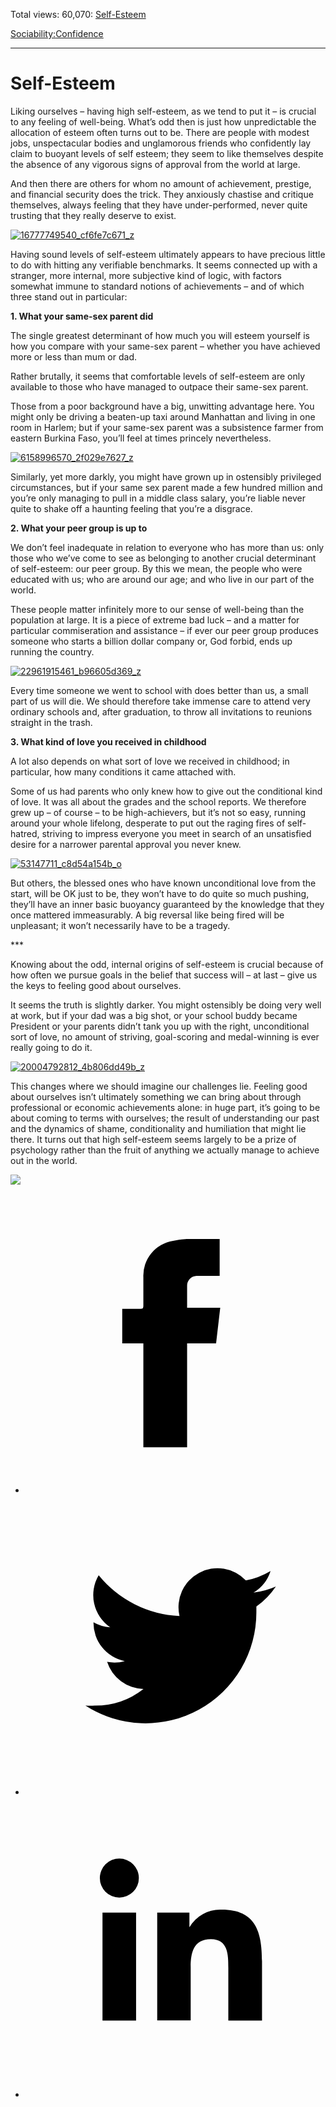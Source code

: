 Total views: 60,070: [Self-Esteem](https://www.theschooloflife.com/thebookoflife/self-esteem/)

[Sociability:](https://www.theschooloflife.com/thebookoflife/category/sociability/)[Confidence](https://www.theschooloflife.com/thebookoflife/category/sociability/confidence/)

* * *

# Self-Esteem
<style>
						.alignnone {
  display: block;
  margin-left: auto;
  margin-right: auto;
  align: center:
}

.addtoany_share_save_container {
display:none;
}

.wp-block-image {
		display: block;
  margin-left: auto;
  margin-right: auto;
  width: 50%;
}

.aligncenter {
display: block;
  margin-left: auto;
  margin-right: auto;
  align: center:
}

@media only screen and (max-width: 500px) {
  .wp-block-image {
		display: block;
  margin-left: auto;
  margin-right: auto;
  width: 100%;
} }

h1 {max-width: 600px !important;
}
.s18-single-post .content-area .site-main article .post-cat-header-display + .old-wrapper p {
    font-size: 1.200em
}
						</style>

Liking ourselves – having high self-esteem, as we tend to put it – is crucial to any feeling of well-being. What’s odd then is just how unpredictable the allocation of esteem often turns out to be. There are people with modest jobs, unspectacular bodies and unglamorous friends who confidently lay claim to buoyant levels of self esteem; they seem to like themselves despite the absence of any vigorous signs of approval from the world at large.

And then there are others for whom no amount of achievement, prestige, and financial security does the trick. They anxiously chastise and critique themselves, always feeling that they have under-performed, never quite trusting that they really deserve to exist.

[![16777749540_cf6fe7c671_z](https://www.theschooloflife.com/thebookoflife/wp-content/uploads/2016/01/16777749540_cf6fe7c671_z.jpg)](http://www.thebookoflife.org/wp-content/uploads/2016/01/16777749540_cf6fe7c671_z.jpg)

Having sound levels of self-esteem ultimately appears to have precious little to do with hitting any verifiable benchmarks. It seems connected up with a stranger, more internal, more subjective kind of logic, with factors somewhat immune to standard notions of achievements – and of which three stand out in particular:

**1. What your same-sex parent did**

The single greatest determinant of how much you will esteem yourself is how you compare with your same-sex parent – whether you have achieved more or less than mum or dad.

Rather brutally, it seems that comfortable levels of self-esteem are only available to those who have managed to outpace their same-sex parent.

Those from a poor background have a big, unwitting advantage here. You might only be driving a beaten-up taxi around Manhattan and living in one room in Harlem; but if your same-sex parent was a subsistence farmer from eastern Burkina Faso, you’ll feel at times princely nevertheless.

[![6158996570_2f029e7627_z](https://www.theschooloflife.com/thebookoflife/wp-content/uploads/2016/01/6158996570_2f029e7627_z.jpg)](http://www.thebookoflife.org/wp-content/uploads/2016/01/6158996570_2f029e7627_z.jpg)

Similarly, yet more darkly, you might have grown up in ostensibly privileged circumstances, but if your same sex parent made a few hundred million and you’re only managing to pull in a middle class salary, you’re liable never quite to shake off a haunting feeling that you’re a disgrace.

**2. What your peer group is up to**

We don’t feel inadequate in relation to everyone who has more than us: only those who we’ve come to see as belonging to another crucial determinant of self-esteem: our peer group. By this we mean, the people who were educated with us; who are around our age; and who live in our part of the world.

These people matter infinitely more to our sense of well-being than the population at large. It is a piece of extreme bad luck – and a matter for particular commiseration and assistance – if ever our peer group produces someone who starts a billion dollar company or, God forbid, ends up running the country.

[![22961915461_b96605d369_z](https://www.theschooloflife.com/thebookoflife/wp-content/uploads/2016/01/22961915461_b96605d369_z.jpg)](http://www.thebookoflife.org/wp-content/uploads/2016/01/22961915461_b96605d369_z.jpg)

Every time someone we went to school with does better than us, a small part of us will die. We should therefore take immense care to attend very ordinary schools and, after graduation, to throw all invitations to reunions straight in the trash.

**3. What kind of love you received in childhood**

A lot also depends on what sort of love we received in childhood; in particular, how many conditions it came attached with.

Some of us had parents who only knew how to give out the conditional kind of love. It was all about the grades and the school reports. We therefore grew up – of course – to be high-achievers, but it’s not so easy, running around your whole lifelong, desperate to put out the raging fires of self-hatred, striving to impress everyone you meet in search of an unsatisfied desire for a narrower parental approval you never knew.

[![53147711_c8d54a154b_o](https://www.theschooloflife.com/thebookoflife/wp-content/uploads/2016/01/53147711_c8d54a154b_o.jpg)](http://www.thebookoflife.org/wp-content/uploads/2016/01/53147711_c8d54a154b_o.jpg)

But others, the blessed ones who have known unconditional love from the start, will be OK just to be, they won’t have to do quite so much pushing, they’ll have an inner basic buoyancy guaranteed by the knowledge that they once mattered immeasurably. A big reversal like being fired will be unpleasant; it won’t necessarily have to be a tragedy.

\*\*\*

Knowing about the odd, internal origins of self-esteem is crucial because of how often we pursue goals in the belief that success will – at last – give us the keys to feeling good about ourselves.

It seems the truth is slightly darker. You might ostensibly be doing very well at work, but if your dad was a big shot, or your school buddy became President or your parents didn’t tank you up with the right, unconditional sort of love, no amount of striving, goal-scoring and medal-winning is ever really going to do it.

[![20004792812_4b806dd49b_z](https://www.theschooloflife.com/thebookoflife/wp-content/uploads/2016/01/20004792812_4b806dd49b_z.jpg)](http://www.thebookoflife.org/wp-content/uploads/2016/01/20004792812_4b806dd49b_z.jpg)

This changes where we should imagine our challenges lie. Feeling good about ourselves isn’t ultimately something we can bring about through professional or economic achievements alone: in huge part, it’s going to be about coming to terms with ourselves; the result of understanding our past and the dynamics of shame, conditionality and humiliation that might lie there. It turns out that high self-esteem seems largely to be a prize of psychology rather than the fruit of anything we actually manage to achieve out in the world.

[![](https://img.youtube.com/vi/wC9S_fFMnaU/0.jpg)](https://www.youtube.com/embed/wC9S_fFMnaU '')
<style>
    .iframe-class { display: block !important; }
</style>

- [<svg xmlns="http://www.w3.org/2000/svg" viewbox="0 0 26 26"><title>Facebook</title>
                    <g>
                        <path d="M8.38,10H9.92c.2,0,.29,0,.29-.28,0-.82,0-1.64,0-2.46a3.05,3.05,0,0,1,2.57-3.15A7.22,7.22,0,0,1,14,3.95c.86,0,1.71,0,2.57,0h.25v3.2h-2A.85.85,0,0,0,14,8c0,.62,0,1.24,0,1.91h2.87L16.51,13H14v9H10.21V13H8.38Z"></path>
                    </g>
                </svg>](http://www.facebook.com/sharer/sharer.php?u=https://www.theschooloflife.com/thebookoflife/self-esteem/)
- [<svg xmlns="http://www.w3.org/2000/svg" viewbox="0 0 26 26"><title>Twitter</title>
                    <path d="M21.69,7.9a6.75,6.75,0,0,1-1.94.53,3.39,3.39,0,0,0,1.48-1.87,6.76,6.76,0,0,1-2.14.82,3.38,3.38,0,0,0-5.75,3.08,9.59,9.59,0,0,1-7-3.53,3.38,3.38,0,0,0,1,4.51A3.36,3.36,0,0,1,5.89,11v0A3.38,3.38,0,0,0,8.6,14.37a3.39,3.39,0,0,1-1.53.06,3.38,3.38,0,0,0,3.15,2.35A6.78,6.78,0,0,1,6,18.22a6.87,6.87,0,0,1-.81,0A9.6,9.6,0,0,0,20,10.08q0-.22,0-.44A6.86,6.86,0,0,0,21.69,7.9Z"></path>
                </svg>](http://twitter.com/share?url=https://www.theschooloflife.com/thebookoflife/self-esteem/&text=&via=theschooloflife)
- [<svg xmlns="http://www.w3.org/2000/svg" viewbox="0 0 26 26"><title>LinkedIn</title>
<path class="cls-2" d="M6.67,10H9.58v9.36H6.67ZM8.13,5.32A1.69,1.69,0,1,1,6.44,7,1.69,1.69,0,0,1,8.13,5.32"></path><path class="cls-2" d="M11.41,10H14.2v1.28h0A3.06,3.06,0,0,1,17,9.75c2.95,0,3.49,1.94,3.49,4.46v5.14H17.57V14.79c0-1.09,0-2.48-1.51-2.48s-1.75,1.18-1.75,2.4v4.63H11.41Z"></path></svg>](https://www.linkedin.com/shareArticle?mini=true&url=https://www.theschooloflife.com/thebookoflife/self-esteem/)
